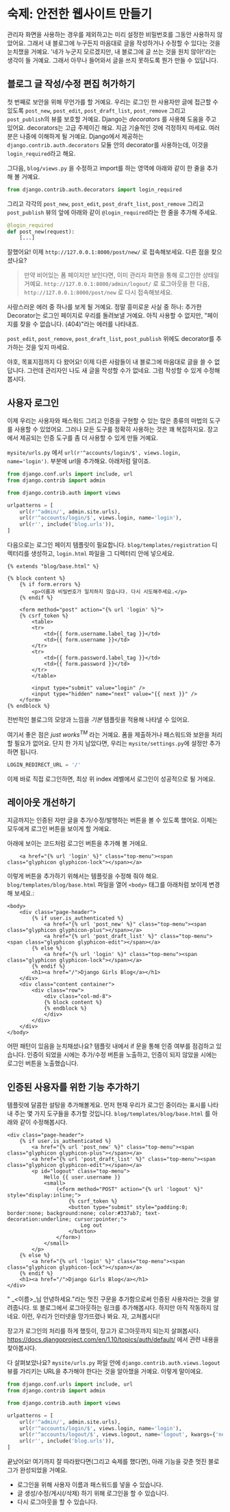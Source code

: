 # 숙제: 안전한 웹사이트 만들기

관리자 화면을 사용하는 경우를 제외하고는 미리 설정한 비밀번호를 그동안 사용하지 않았어요. 그래서 내 블로그에 누구든지 마음대로 글을 작성하거나 수정할 수 있다는 것을 눈치챘을 거예요. '네가 누군지 모르겠지만, 내 블로그에 글 쓰는 것을 원치 않아!'라는 생각이 들 거예요. 그래서 아무나 들어와서 글을 쓰지 못하도록 뭔가 만들 수 있답니다.

## 블로그 글 작성/수정 편집 허가하기

첫 번째로 보안을 위해 무언가를 할 거예요. 우리는 로그인 한 사용자만 글에 접근할 수 있도록 `post_new`, `post_edit`, `post_draft_list`, `post_remove` 그리고 `post_publish`의 뷰를 보호할 거예요. Django는 _decorators_ 를 사용해 도움을 주고 있어요. decorators는 고급 주제이긴 해요. 지금 기술적인 것에 걱정하지 마세요. 여러분은 나중에 이해하게 될 거예요. Django에서 제공하는 `django.contrib.auth.decorators` 모듈 안의 decorator를 사용하는데, 이것을 `login_required`라고 해요. 

그다음, `blog/views.py` 을 수정하고 import를 하는 영역에 아래와 같이 한 줄을 추가해 볼 거예요. 

```python 
from django.contrib.auth.decorators import login_required 
``` 

그리고 각각의 `post_new`, `post_edit`, `post_draft_list`, `post_remove` 그리고 `post_publish` 뷰의 앞에 아래와 같이 `@login_required`라는 한 줄을 추가해 주세요.

```python
@login_required
def post_new(request):
    [...]
```
잘했어요! 이제 `http://127.0.0.1:8000/post/new/` 로 접속해보세요. 다른 점을 찾으셨나요? 

> 만약 비어있는 폼 페이지만 보인다면, 이미 관리자 화면을 통해 로그인한 상태일 거예요. `http://127.0.0.1:8000/admin/logout/` 로 로그아웃을 한 다음, `http://127.0.0.1:8000/post/new` 로 다시 접속해보세요. 

사랑스러운 에러 중 하나를 보게 될 거예요. 정말 흥미로운 사실 중 하나: 추가한 Decorator는 로그인 페이지로 우리를 돌려보낼 거예요. 아직 사용할 수 없지만, "페이지를 찾을 수 없습니다. (404)"라는 에러를 나타내죠. 

`post_edit`, `post_remove`, `post_draft_list`, `post_publish` 위에도 decorator를 추가하는 것을 잊지 마세요. 

야호, 목표지점까지 다 왔어요! 이제 다른 사람들이 내 블로그에 마음대로 글을 쓸 수 없답니다. 그런데 관리자인 나도 새 글을 작성할 수가 없네요. 그럼 작성할 수 있게 수정해 봅시다.


## 사용자 로그인

이제 우리는 사용자와 패스워드 그리고 인증을 구현할 수 있는 많은 종류의 마법의 도구를 사용할 수 있었어요. 그러나 모든 도구를 정확히 사용하는 것은 꽤 복잡하지요. 장고에서 제공되는 인증 도구를 좀 더 사용할 수 있게 만들 거예요. 

`mysite/urls.py` 에서 `url(r'^accounts/login/$', views.login, name='login')`. 부분에 url을 추가해요. 아래처럼 말이죠.

```python
from django.conf.urls import include, url
from django.contrib import admin

from django.contrib.auth import views

urlpatterns = [
    url(r'^admin/', admin.site.urls),
    url(r'^accounts/login/$', views.login, name='login'),
    url(r'', include('blog.urls')),
]
```

다음으로는 로그인 페이지 템플릿이 필요합니다. `blog/templates/registration` 디렉터리를 생성하고, `login.html` 파일을 그 디렉터리 안에 넣으세요.

```django
{% extends "blog/base.html" %}

{% block content %}
    {% if form.errors %}
        <p>이름과 비밀번호가 일치하지 않습니다. 다시 시도해주세요.</p>
    {% endif %}

    <form method="post" action="{% url 'login' %}">
    {% csrf_token %}
        <table>
        <tr>
            <td>{{ form.username.label_tag }}</td>
            <td>{{ form.username }}</td>
        </tr>
        <tr>
            <td>{{ form.password.label_tag }}</td>
            <td>{{ form.password }}</td>
        </tr>
        </table>

        <input type="submit" value="login" />
        <input type="hidden" name="next" value="{{ next }}" />
    </form>
{% endblock %}
```

전반적인 블로그의 모양과 느낌을 _기본_ 템플릿을 적용해 나타낼 수 있어요.

여기서 좋은 점은 _just works<sup>TM</sup>_ 라는 거예요. 폼을 제출하거나 패스워드와 보완을 처리할 필요가 없어요. 단지 한 가지 남았다면, 우리는 `mysite/settings.py`에 설정만 추가하면 됩니다.

```python
LOGIN_REDIRECT_URL = '/'
```

이제 바로 직접 로그인하면, 최상 위 index 레벨에서 로그인이 성공적으로 될 거에요.

## 레이아웃 개선하기

지금까지는 인증된 자만 글을 추가/수정/발행하는 버튼을 볼 수 있도록 했어요. 이제는 모두에게 로그인 버튼을 보이게 할 거에요.

아래에 보이는 코드처럼 로그인 버튼을 추가해 볼 거에요.

```django
    <a href="{% url 'login' %}" class="top-menu"><span class="glyphicon glyphicon-lock"></span></a>
```

이렇게 버튼을 추가하기 위해서는 템플릿을 수정해 줘야 해요. `blog/templates/blog/base.html` 파일을 열어 `<body>` 태그를 아래처럼 보이게 변경해 보세요.:

```django
<body>
    <div class="page-header">
        {% if user.is_authenticated %}
            <a href="{% url 'post_new' %}" class="top-menu"><span class="glyphicon glyphicon-plus"></span></a>
            <a href="{% url 'post_draft_list' %}" class="top-menu"><span class="glyphicon glyphicon-edit"></span></a>
        {% else %}
            <a href="{% url 'login' %}" class="top-menu"><span class="glyphicon glyphicon-lock"></span></a>
        {% endif %}
        <h1><a href="/">Django Girls Blog</a></h1>
    </div>
    <div class="content container">
        <div class="row">
            <div class="col-md-8">
            {% block content %}
            {% endblock %}
            </div>
        </div>
    </div>
</body>
```

어떤 패턴이 있음을 눈치채셨나요? 템플릿 내에서 if 문을 통해 인증 여부를 점검하고 있습니다. 인증이 되었을 시에는 추가/수정 버튼을 노출하고, 인증이 되지 않았을 시에는 로그인 버튼을 노출했습니다.

## 인증된 사용자를 위한 기능 추가하기

템플릿에 달콤한 설탕을 추가해볼게요. 먼저 현재 우리가 로그인 중이라는 표시를 나타내 주는 몇 가지 도구들을 추가할 것입니다. `blog/templates/blog/base.html` 를 아래와 같이 수정해봅시다.

```django
<div class="page-header">
    {% if user.is_authenticated %}
        <a href="{% url 'post_new' %}" class="top-menu"><span class="glyphicon glyphicon-plus"></span></a>
        <a href="{% url 'post_draft_list' %}" class="top-menu"><span class="glyphicon glyphicon-edit"></span></a>
        <p id="logout" class="top-menu">
            Hello {{ user.username }} 
            <small>
                (<form method="POST" action="{% url 'logout' %}" style="display:inline;">
                    {% csrf_token %}
                    <button type="submit" style="padding:0; border:none; background:none; color:#337ab7; text-decoration:underline; cursor:pointer;">
                        Log out
                    </button>
                </form>)
            </small>
        </p> 
    {% else %}
        <a href="{% url 'login' %}" class="top-menu"><span class="glyphicon glyphicon-lock"></span></a>
    {% endif %}
    <h1><a href="/">Django Girls Blog</a></h1>
</div>
```

" _&lt;이름&gt;_님 안녕하세요."라는 멋진 구문을 추가함으로써 인증된 사용자라는 것을 알려줍니다. 또 블로그에서 로그아웃하는 링크를 추가해봅시다. 하지만 아직 작동하지 않네요. 이런, 우리가 인터넷을 망가뜨렸나 봐요. 자, 고쳐봅시다!

장고가 로그인의 처리를 하게 했듯이, 장고가 로그아웃까지 되는지 살펴봅시다. https://docs.djangoproject.com/en/1.10/topics/auth/default/ 에서 관련 내용을 찾아봅시다.

다 살펴보았나요? `mysite/urls.py` 파일 안에 `django.contrib.auth.views.logout`
뷰를 가리키는 URL을 추가해야 한다는 것을 알아챘을 거예요. 이렇게 말이에요.

```python
from django.conf.urls import include, url
from django.contrib import admin

from django.contrib.auth import views

urlpatterns = [
    url(r'^admin/', admin.site.urls),
    url(r'^accounts/login/$', views.login, name='login'),
    url(r'^accounts/logout/$', views.logout, name='logout', kwargs={'next_page': '/'}),
    url(r'', include('blog.urls')),
]
```

끝났어요! 여기까지 잘 따라왔다면(그리고 숙제를 했다면), 아래 기능을 갖춘 멋진 블로그가 완성되었을 거예요.

- 로그인을 위해 사용자 이름과 패스워드를 넣을 수 있습니다. 
- 글 생성/수정/게시(/삭제) 하기 위해 로그인을 할 수 있습니다. 
- 다시 로그아웃을 할 수 있습니다.
